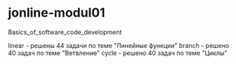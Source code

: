 # jonline-modul01

Basics_of_software_code_development

linear - решены 44 задачи по теме "Линейные функции"
branch - решено 40 задач по теме "Ветвление"
cycle - решено 40 задач по теме "Циклы"
